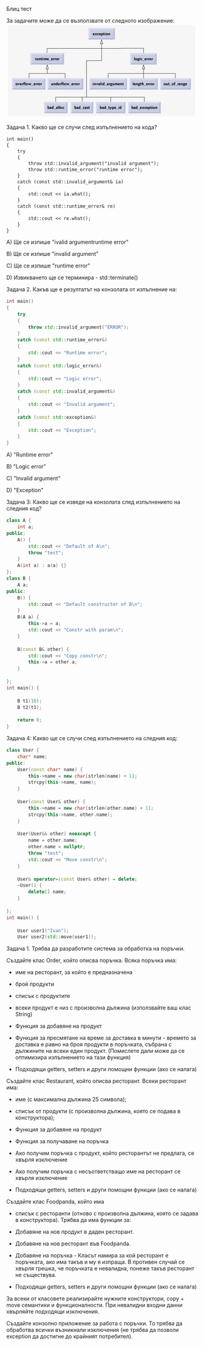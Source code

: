 Блиц тест 

За задачите може да се възползвате от следното изображение:
![exceptions](./img/exceptions.jfif)

Задача 1. Какво ще се случи след изпълнението на кода?
```
int main()
{
    try
	{
		throw std::invalid_argument("invalid argument");
		throw std::runtime_error("runtime error");
	}
	catch (const std::invalid_argument& ia)
	{
		std::cout << ia.what();
	}
	catch (const std::runtime_error& re)
	{
		std::cout << re.what();
	}
}
```
A) Ще се изпише "ivalid argumentruntime error"

B) Ще се изпише "invalid argument"

C) Ще се изпише "runtime error"

D) Извикването ще се терминира - std::terminate()

Задача 2. Какъв ще е резултатът на конзолата от изпълнение на:
```c++
int main()
{
	try
	{
		throw std::invalid_argument("ERROR");
	}
	catch (const std::runtime_error&)
	{
		std::cout << "Runtime error";
	}
	catch (const std::logic_error&)
	{
		std::cout << "Logic error";
	}
	catch (const std::invalid_argument&)
	{
		std::cout << "Invalid argument";
	}
	catch (const std::exception&)
	{
		std::cout << "Exception";
	}
}
```
А) "Runtime error"

B) "Logic error"

C) "Invalid argument"

D) "Exception"

Задача 3: Какво ще се изведе на конзолата след изпълнението на следния код?

```c++
class A {
	int a;
public:
	A() {
		std::cout << "Default of A\n";
		throw "test";
	}
	A(int a) : a(a) {}
};
class B {
	A a;
public:
	B() {
		std::cout << "Default constructor of B\n";
	}
	B(A a) {
		this->a = a;
		std::cout << "Constr with param\n";
	}

	B(const B& other) {
		std::cout << "Copy constr\n";
		this->a = other.a;
	}

};
int main() {

	B t1(10);
	B t2(t1);

	return 0;
}
```

Задача 4: Какво ще се случи след изпълнението на следния код:
```c++
class User {
	char* name;
public:
	User(const char* name) {
		this->name = new char[strlen(name) + 1];
		strcpy(this->name, name);
	}

	User(const User& other) {
		this->name = new char[strlen(other.name) + 1];
		strcpy(this->name, other.name);
	}

	User(User&& other) noexcept {
		name = other.name;
		other.name = nullptr;
		throw "test";
		std::cout << "Move constr\n";
	}

	User& operator=(const User& other) = delete;
	~User() {
		delete[] name;
	}

};
int main() {

	User user1("Ivan");
	User user2(std::move(user1));
```


Задача 1. Трябва да разработите система за обработка на поръчки.

Създайте клас Order, който описва поръчка. Всяка поръчка има:

* име на ресторант, за който е предназначена
* брой продукти
* списък с продуктите
* всеки продукт е низ с произволна дължина (използвайте ваш клас String)

* Функция за добавяне на продукт
* Функция за пресмятане на време за доставка в минути - времето за доставка е равно на броя продукти в поръчката, събрана с дължините на всеки един продукт. (Помислете дали може да се оптимизира изпълнението на тази функция)

* Подходящи getters, setters и други помощни функции (ако се налага)

Създайте клас Restaurant, който описва ресторант. Всеки ресторант има:

* име (с максимална дължина 25 символа);
* списък от продукти (с произволна дължина, която се подава в конструктора);
* Функция за добавяне на продукт
* Функция за получаване на поръчка

* Ако получим поръчка с продукт, който ресторантът не предлага, се хвърля изключение
* Ако получим поръчка с несъответстващо име на ресторант се хвърля изключение

* Подходящи getters, setters и други помощни функции (ако се налага)

Създайте клас Foodpanda, който има
* списък с ресторанти (отново с произволна дължина, която се задава в конструктора). 
Трябва да има функции за:

* Добавяне на нов продукт в даден ресторант.
* Добавяне на нов ресторант във Foodpanda.
* Добавяне на поръчка - Класът намира за кой ресторант е поръчката, ако има такъв и му я изпраща. В противен случай се хвърля грешка, че поръчката е невалидна, понеже такъв ресторант не съществува.

* Подходящи getters, setters и други помощни функции (ако се налага)


За всеки от класовете реализирайте нужните конструктори, copy + move семантики и функционалности. При невалидни входни данни хвърляйте подходящи изключения.

Създайте конзолно приложение за работа с поръчки. То трябва да обработва всички възникнали изключения (не трябва да позволи exception да достигне до крайният потребител).